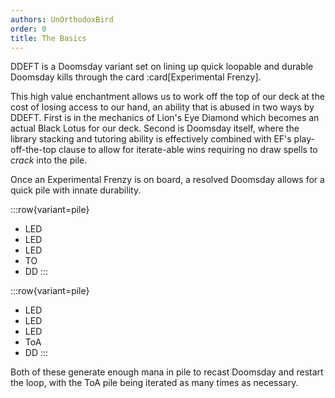 ```yaml
---
authors: UnOrthodoxBird
order: 0
title: The Basics
---
```


DDEFT is a Doomsday variant set on lining up quick loopable and durable Doomsday
kills through the card :card[Experimental Frenzy].

This high value enchantment allows us to work off the top of our deck at the
cost of losing access to our hand, an ability that is abused in two ways by
DDEFT. First is in the mechanics of Lion's Eye Diamond which becomes an actual
Black Lotus for our deck. Second is Doomsday itself, where the library stacking
and tutoring ability is effectively combined with EF's play-off-the-top clause
to allow for iterate-able wins requiring no draw spells to *crack* into the
pile.

Once an Experimental Frenzy is on board, a resolved Doomsday allows for a quick
pile with innate durability.

:::row{variant=pile}
- LED
- LED
- LED
- TO
- DD
:::

:::row{variant=pile}
- LED
- LED
- LED
- ToA
- DD
:::

Both of these generate enough mana in pile to recast Doomsday and restart the
loop, with the ToA pile being iterated as many times as necessary.
